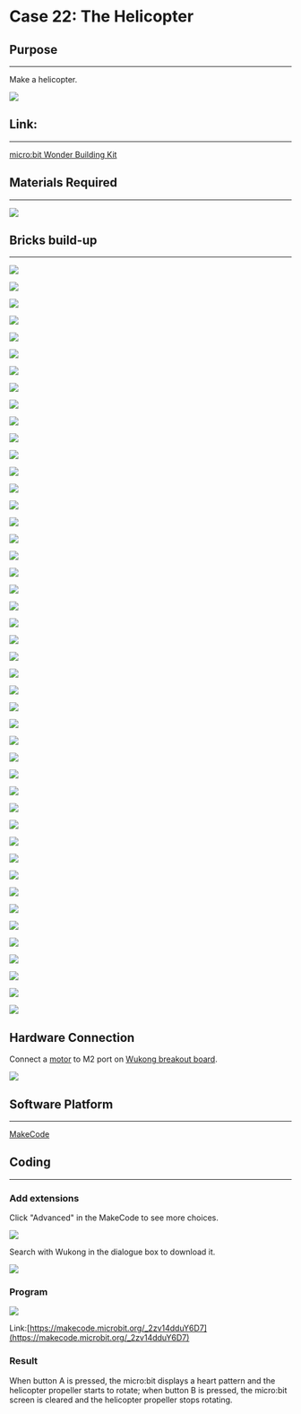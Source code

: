 ﻿# Case 22: The Helicopter

## Purpose
---
Make a helicopter.

![](https://wiki-media-ef.oss-cn-hongkong.aliyuncs.com//images/Wonder-Building-Kit-case-22-01.png)

## Link:
---
[micro:bit Wonder Building Kit](https://www.elecfreaks.com/micro-bit-wonder-building-kit-without-micro-bit-board.html)

## Materials Required
---
![](https://wiki-media-ef.oss-cn-hongkong.aliyuncs.com//images/Wonder-Building-Kit-step-case-22-01.png)

## Bricks build-up
---
![](https://wiki-media-ef.oss-cn-hongkong.aliyuncs.com//images/Wonder-Building-Kit-step-case-22-02.png)

![](https://wiki-media-ef.oss-cn-hongkong.aliyuncs.com//images/Wonder-Building-Kit-step-case-22-03.png)

![](https://wiki-media-ef.oss-cn-hongkong.aliyuncs.com//images/Wonder-Building-Kit-step-case-22-04.png)

![](https://wiki-media-ef.oss-cn-hongkong.aliyuncs.com//images/Wonder-Building-Kit-step-case-22-05.png)

![](https://wiki-media-ef.oss-cn-hongkong.aliyuncs.com//images/Wonder-Building-Kit-step-case-22-06.png)

![](https://wiki-media-ef.oss-cn-hongkong.aliyuncs.com//images/Wonder-Building-Kit-step-case-22-07.png)

![](https://wiki-media-ef.oss-cn-hongkong.aliyuncs.com//images/Wonder-Building-Kit-step-case-22-08.png)

![](https://wiki-media-ef.oss-cn-hongkong.aliyuncs.com//images/Wonder-Building-Kit-step-case-22-09.png)

![](https://wiki-media-ef.oss-cn-hongkong.aliyuncs.com//images/Wonder-Building-Kit-step-case-22-10.png)

![](https://wiki-media-ef.oss-cn-hongkong.aliyuncs.com//images/Wonder-Building-Kit-step-case-22-11.png)

![](https://wiki-media-ef.oss-cn-hongkong.aliyuncs.com//images/Wonder-Building-Kit-step-case-22-12.png)

![](https://wiki-media-ef.oss-cn-hongkong.aliyuncs.com//images/Wonder-Building-Kit-step-case-22-13.png)

![](https://wiki-media-ef.oss-cn-hongkong.aliyuncs.com//images/Wonder-Building-Kit-step-case-22-14.png)

![](https://wiki-media-ef.oss-cn-hongkong.aliyuncs.com//images/Wonder-Building-Kit-step-case-22-15.png)

![](https://wiki-media-ef.oss-cn-hongkong.aliyuncs.com//images/Wonder-Building-Kit-step-case-22-16.png)

![](https://wiki-media-ef.oss-cn-hongkong.aliyuncs.com//images/Wonder-Building-Kit-step-case-22-17.png)

![](https://wiki-media-ef.oss-cn-hongkong.aliyuncs.com//images/Wonder-Building-Kit-step-case-22-18.png)

![](https://wiki-media-ef.oss-cn-hongkong.aliyuncs.com//images/Wonder-Building-Kit-step-case-22-19.png)

![](https://wiki-media-ef.oss-cn-hongkong.aliyuncs.com//images/Wonder-Building-Kit-step-case-22-20.png)

![](https://wiki-media-ef.oss-cn-hongkong.aliyuncs.com//images/Wonder-Building-Kit-step-case-22-21.png)

![](https://wiki-media-ef.oss-cn-hongkong.aliyuncs.com//images/Wonder-Building-Kit-step-case-22-22.png)

![](https://wiki-media-ef.oss-cn-hongkong.aliyuncs.com//images/Wonder-Building-Kit-step-case-22-23.png)

![](https://wiki-media-ef.oss-cn-hongkong.aliyuncs.com//images/Wonder-Building-Kit-step-case-22-24.png)

![](https://wiki-media-ef.oss-cn-hongkong.aliyuncs.com//images/Wonder-Building-Kit-step-case-22-25.png)

![](https://wiki-media-ef.oss-cn-hongkong.aliyuncs.com//images/Wonder-Building-Kit-step-case-22-26.png)

![](https://wiki-media-ef.oss-cn-hongkong.aliyuncs.com//images/Wonder-Building-Kit-step-case-22-27.png)

![](https://wiki-media-ef.oss-cn-hongkong.aliyuncs.com//images/Wonder-Building-Kit-step-case-22-28.png)

![](https://wiki-media-ef.oss-cn-hongkong.aliyuncs.com//images/Wonder-Building-Kit-step-case-22-29.png)

![](https://wiki-media-ef.oss-cn-hongkong.aliyuncs.com//images/Wonder-Building-Kit-step-case-22-30.png)

![](https://wiki-media-ef.oss-cn-hongkong.aliyuncs.com//images/Wonder-Building-Kit-step-case-22-31.png)

![](https://wiki-media-ef.oss-cn-hongkong.aliyuncs.com//images/Wonder-Building-Kit-step-case-22-32.png)

![](https://wiki-media-ef.oss-cn-hongkong.aliyuncs.com//images/Wonder-Building-Kit-step-case-22-33.png)

![](https://wiki-media-ef.oss-cn-hongkong.aliyuncs.com//images/Wonder-Building-Kit-step-case-22-34.png)

![](https://wiki-media-ef.oss-cn-hongkong.aliyuncs.com//images/Wonder-Building-Kit-step-case-22-35.png)

![](https://wiki-media-ef.oss-cn-hongkong.aliyuncs.com//images/Wonder-Building-Kit-step-case-22-36.png)

![](https://wiki-media-ef.oss-cn-hongkong.aliyuncs.com//images/Wonder-Building-Kit-step-case-22-37.png)

![](https://wiki-media-ef.oss-cn-hongkong.aliyuncs.com//images/Wonder-Building-Kit-step-case-22-38.png)

![](https://wiki-media-ef.oss-cn-hongkong.aliyuncs.com//images/Wonder-Building-Kit-step-case-22-39.png)

![](https://wiki-media-ef.oss-cn-hongkong.aliyuncs.com//images/Wonder-Building-Kit-step-case-22-40.png)

![](https://wiki-media-ef.oss-cn-hongkong.aliyuncs.com//images/Wonder-Building-Kit-step-case-22-41.png)

![](https://wiki-media-ef.oss-cn-hongkong.aliyuncs.com//images/Wonder-Building-Kit-step-case-22-42.png)

![](https://wiki-media-ef.oss-cn-hongkong.aliyuncs.com//images/Wonder-Building-Kit-step-case-22-43.png)

![](https://wiki-media-ef.oss-cn-hongkong.aliyuncs.com//images/Wonder-Building-Kit-step-case-22-44.png)

![](https://wiki-media-ef.oss-cn-hongkong.aliyuncs.com//images/Wonder-Building-Kit-step-case-22-45.png)

![](https://wiki-media-ef.oss-cn-hongkong.aliyuncs.com//images/Wonder-Building-Kit-step-case-22-46.png)

## Hardware Connection

Connect a [motor](https://www.elecfreaks.com/geekservo-motor-2kg-compatible-with-lego.html) to M2 port on [Wukong breakout board](https://www.elecfreaks.com/wukong-board-with-lego-holder-for-micro-bit.html).

![](https://wiki-media-ef.oss-cn-hongkong.aliyuncs.com//images/Wonder-Building-Kit-case-22-06.png)

## Software Platform
---
[MakeCode](https://makecode.microbit.org/)

## Coding
---
### Add extensions
Click "Advanced" in the MakeCode to see more choices.

![](https://wiki-media-ef.oss-cn-hongkong.aliyuncs.com//images/Wonder-Building-Kit-case-21-02.png)

Search with Wukong in the dialogue box to download it.

![](https://wiki-media-ef.oss-cn-hongkong.aliyuncs.com//images/Wonder-Building-Kit-case-21-03.png)





### Program

![](https://wiki-media-ef.oss-cn-hongkong.aliyuncs.com//images/Wonder-Building-Kit-case-22-04.png)

Link:[https://makecode.microbit.org/_2zv14dduY6D7](https://makecode.microbit.org/_2zv14dduY6D7)

### Result

When button A is pressed, the micro:bit displays a heart pattern and the helicopter propeller starts to rotate; when button B is pressed, the micro:bit screen is cleared and the helicopter propeller stops rotating.
